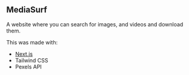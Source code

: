 ## MediaSurf 
A website where you can search for images, and videos and download them.

This was made with:
- [Next.js](https://nextjs.org/) 
- Tailwind CSS
- Pexels API
